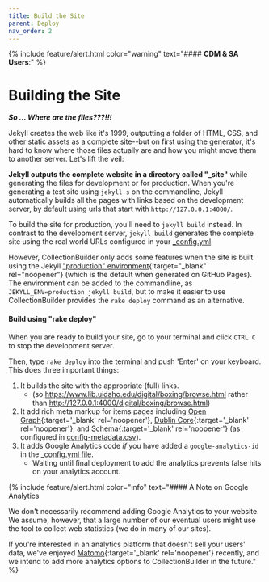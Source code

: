 ```yaml
---
title: Build the Site
parent: Deploy
nav_order: 2
---
```


{% include feature/alert.html color="warning" text="#### **CDM & SA Users**:" %}

# Building the Site 

***So ... Where are the files???!!!***

Jekyll creates the web like it's 1999, outputting a folder of HTML, CSS, and other static assets as a complete site--but on first using the generator, it's hard to know  where those files actually are and how you might move them to another server. 
Let's lift the veil: 

**Jekyll outputs the complete website in a directory called "_site"** while generating the files for development or for production. 
When you're generating a test site using `jekyll s` on the commandline, Jekyll automatically builds all the pages with links based on the development server, by default using urls that start with `http://127.0.0.1:4000/`. 

To build the site for production, you'll need to `jekyll build` instead. 
In contrast to the development server, `jekyll build` generates the complete site using the real world URLs configured in your [_config.yml](config.html#url).

However, CollectionBuilder only adds some features when the site is built using the Jekyll ["production" environment](https://jekyllrb.com/docs/configuration/environments/){:target="_blank" rel="noopener"} (which is the default when generated on GitHub Pages). 
The environment can be added to the commandline, as `JEKYLL_ENV=production jekyll build`, but to make it easier to use CollectionBuilder provides the `rake deploy` command as an alternative.

#### Build using "rake deploy"

When you are ready to build your site, go to your terminal and click `CTRL C` to stop the development server. 

Then, type `rake deploy` into the terminal and push 'Enter' on your keyboard. 
This does three important things: 

1. It builds the site with the appropriate (full) links. 
    - (so https://www.lib.uidaho.edu/digital/boxing/browse.html rather than http://127.0.0.1:4000/digital/boxing/browse.html)
2. It add rich meta markup for items pages including [Open Graph](https://opengraphprotocol.org/){:target='_blank' rel='noopener'}, [Dublin Core](https://www.dublincore.org/specifications/dublin-core/dcmi-terms/){:target='_blank' rel='noopener'}, and [Schema](https://schema.org/){:target='_blank' rel='noopener'} (as configured in [config-metadata.csv](customize.html#config-metadata)).
3. It adds Google Analytics code *if* you have added a `google-analytics-id` in the [_config.yml file](config.html#additional). 
    - Waiting until final deployment to add the analytics prevents false hits on your analytics account.

{% include feature/alert.html color="info" text="#### A Note on Google Analytics

We don't necessarily recommend adding Google Analytics to your website. We assume, however, that a large number of our eventual users might use the tool to collect web statistics (we do in many of our sites). 

If you're interested in an analytics platform that doesn't sell your users' data, we've enjoyed [Matomo](https://matomo.org/){:target='_blank' rel='noopener'} recently, and we intend to add more analytics options to CollectionBuilder in the future."  %}
